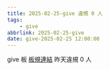 ```yaml
---
title: 2025-02-25-give 違規 0 人
tags:
    - give
abbrlink: 2025-02-25-give
date: give-2025-02-25 12:00:00
---
```

give 板 [板規連結](https://www.ptt.cc/bbs/give/M.1612495900.A.C32.html)
昨天違規 0 人
